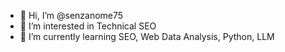 - 👋 Hi, I’m @senzanome75
- 👀 I’m interested in Technical SEO
- 🌱 I’m currently learning SEO, Web Data Analysis, Python, LLM

<!---
senzanome75/senzanome75 is a ✨ special ✨ repository because its `README.md` (this file) appears on your GitHub profile.
You can click the Preview link to take a look at your changes.
--->
